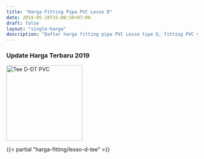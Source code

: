 ```yaml
---
title: "Harga Fitting Pipa PVC Lesso D"
date: 2019-05-18T15:08:58+07:00
draft: false
layout: "single-harga"
description: "Daftar harga fitting pipa PVC Lesso tipe D, fitting PVC murah berkualitas."
---
```


### Update Harga Terbaru 2019

<img src="../img/fitting-pvc/tee-lesso-d-dt.png" alt="Tee D-DT PVC" width="200">

{{< partial "harga-fitting/lesso-d-tee" >}}